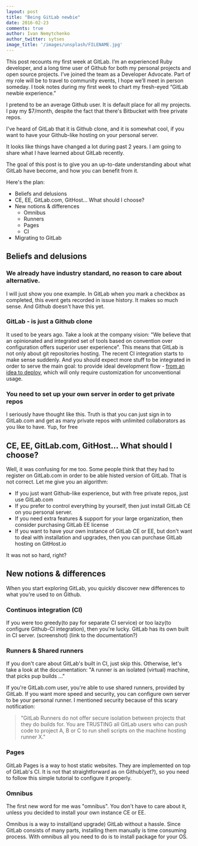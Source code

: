 ```yaml
---
layout: post
title: "Being GitLab newbie"
date: 2016-02-23
comments: true
author: Ivan Nemytchenko
author_twitter: sytses
image_title: '/images/unsplash/FILENAME.jpg'
---
```


This post recounts my first week at GitLab. I’m an experienced Ruby developer, and a long time user of Github for both my personal projects and open source projects. I’ve joined the team as a Developer Advocate. Part of my role will be to travel to community events, I hope we’ll meet in person someday. I took notes during my first week to chart my fresh-eyed “GitLab newbie experience.”

I pretend to be an average Github user. It is default place for all my projects. I pay my $7/month, despite the fact that there's Bitbucket with free private repos.

I've heard of GitLab that it is Github clone, and it is somewhat cool, if you want to have your Github-like hosting on your personal server.

It looks like things have changed a lot during past 2 years. I am going to share what I have learned about GitLab recently.

The goal of this post is to give you an up-to-date understanding about what GitLab have become, and how you can benefit from it.

Here's the plan:
- Beliefs and delusions
- CE, EE, GitLab.com, GitHost... What should I choose?
- New notions & differences
    - Omnibus
    - Runners
    - Pages
    - CI
- Migrating to GitLab

## Beliefs and delusions

### We already have industry standard, no reason to care about alternative.
I will just show you one example. In GitLab when you mark a checkbox as completed, this event gets recorded in issue history. It makes so much sense. And Github doesn't have this yet.

### GitLab - is just a Github clone
It used to be years ago. Take a look at the company vision:
"We believe that an opinionated and integrated set of tools based on convention over configuration offers superior user experience". This means that GitLab is not only about git repositories hosting. The recent CI integration starts to make sense suddenly. And you should expect more stuff to be integrated in order to serve the main goal: to provide ideal development flow - [from an idea to deploy](https://about.gitlab.com/direction/#scope), which will only require customization for unconventional usage.

### You need to set up your own server in order to get private repos
I seriously have thought like this. Truth is that you can just sign in to GitLab.com and get as many private repos with unlimited collaborators as you like to have. Yup, for free

## CE, EE, GitLab.com, GitHost... What should I choose?

Well, it was confusing for me too. Some people think that they had to register on GitLab.com in order to be able histed version of GitLab. That is not correct. Let me give you an algorithm:

- If you just want Github-like experience, but with free private repos, just use GitLab.com
- If you prefer to control everything by yourself, then just install GitLab CE on you personal server.
- If you need extra features & support for your large organization, then consider purchasing GitLab EE license
- If you want to have your own instance of GitLab CE or EE, but don't want to deal with installation and upgrades, then you can purchase GitLab hosting on GitHost.io

It was not so hard, right?

## New notions & differences

When you start exploring GitLab, you quickly discover new differences to what you're used to on Github.

### Continuos integration (CI)
If you were too greedy(to pay for separate CI service) or too lazy(to configure Github-CI integration), then you're lucky. GitLab has its own built in CI server.
(screenshot)
(link to the documentation?)

### Runners & Shared runners
If you don't care about GitLab's built in CI, just skip this.
Otherwise, let's take a look at the documentation: "A runner is an isolated (virtual) machine, that picks pup builds ..."

If you're GitLab.com user, you're able to use shared runners, provided by GitLab. If you want more speed and security, you can configure own server to be your personal runner. I mentioned security because of this scary notification:
> "GitLab Runners do not offer secure isolation between projects that they do builds for. You are TRUSTING all GitLab users who can push code to project A, B or C to run shell scripts on the machine hosting runner X."

### Pages
GitLab Pages is a way to host static websites. They are implemented on top of GitLab's CI.
It is not that straightforward as on Github(yet?), so you need to follow this simple tutorial to configure it properly.

### Omnibus
The first new word for me was "omnibus". You don't have to care about it, unless you decided to install your own instance CE or EE.

Omnibus is a way to install(and upgrade) GitLab without a hassle. Since GitLab consists of many parts, installing them manually is time consuming process. With omnibus all you need to do is to install package for your OS.
